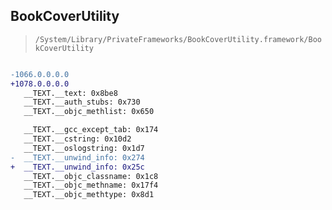 ## BookCoverUtility

> `/System/Library/PrivateFrameworks/BookCoverUtility.framework/BookCoverUtility`

```diff

-1066.0.0.0.0
+1078.0.0.0.0
   __TEXT.__text: 0x8be8
   __TEXT.__auth_stubs: 0x730
   __TEXT.__objc_methlist: 0x650

   __TEXT.__gcc_except_tab: 0x174
   __TEXT.__cstring: 0x10d2
   __TEXT.__oslogstring: 0x1d7
-  __TEXT.__unwind_info: 0x274
+  __TEXT.__unwind_info: 0x25c
   __TEXT.__objc_classname: 0x1c8
   __TEXT.__objc_methname: 0x17f4
   __TEXT.__objc_methtype: 0x8d1

```
